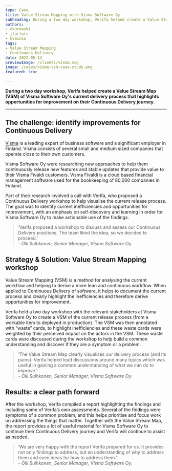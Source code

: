 ```yaml
---
type: Case
title: Value Stream Mapping with Visma Software Oy
subheading: During a two day workshop, Verifa helped create a Value Stream Map (VSM) of Visma Software Oy's current delivery process that highlights opportunities for improvement on their Continuous Delivery journey.
authors:
- ckurowski
- jlarfors
- mvainio
tags:
- Value Stream Mapping
- Continuous Delivery
date: 2022-05-13
previewImage: /clients/visma.svg
image: /cases/visma-vsm-case-study.png
featured: true

---
```


**During a two day workshop, Verifa helped create a Value Stream Map (VSM) of Visma Software Oy's current delivery process that highlights opportunities for improvement on their Continuous Delivery journey.**

***

## The challenge: identify improvements for Continuous Delivery

[Visma](https://www.visma.fi/) is a leading expert of business software and a significant employer in Finland. Visma consists of several small and medium sized companies that operate close to their own customers.

Visma Software Oy were researching new approaches to help them continuously release new features and stable updates that provide value to their Visma Fivaldi customers. Visma Fivaldi is a cloud based financial management software used for the bookkeeping of 80,000 companies in Finland.

Part of their research involved a call with Verifa, who proposed a Continuous Delivery workshop to help visualise the current release process. The goal was to identify current inefficiencies and opportunities for improvement, with an emphasis on self-discovery and learning in order for Visma Software Oy to make actionable use of the findings.

<blockquote>
  ‘Verifa proposed a workshop to discuss and assess our Continuous Delivery practices. The team liked the idea, so we decided to proceed.’
  <br/>
  <cite>- Olli Suihkonen, Senior Manager, Visma Software Oy.</cite>
</blockquote>

## Strategy & Solution: Value Stream Mapping workshop

Value Stream Mapping (VSM) is a method for analysing the current workflow and helping to derive a more lean and continuous workflow. When applied to Continuous Delivery of software, it helps to document the current process and clearly highlight the inefficiencies and therefore derive opportunities for improvement.

Verifa held a two day workshop with the relevant stakeholders at Visma Software Oy to create a VSM of the current release process (from a workable item to deployed in production). The VSM was then annotated with “waste” cards, to highlight inefficiencies and these waste cards were weighted by their perceived impact on the actors in the VSM. These waste cards were discussed during the workshop to help build a common understanding and discover if they are a symptom or a problem.

<blockquote>
  ‘The Value Stream Map clearly visualises our delivery process (and its pains). Verifa helped lead discussions around many topics which was useful in gaining a common understanding of what we can do to improve.’
  <br/>
  <cite>- Olli Suihkonen, Senior Manager, Visma Software Oy.</cite>
</blockquote>

## Results: a clear path forward

After the workshop, Verifa compiled a report highlighting the findings and including some of Verifa’s own assessments. Several of the findings were symptoms of a common problem, and this helps prioritise and focus work on addressing the things that matter. Together with the Value Stream Map, the report provides a lot of useful material for Visma Software Oy to continue their Continuous Delivery journey and Verifa will continue to assist as needed.

<blockquote>
  ‘We are very happy with the report Verifa prepared for us. It provides not only findings to address, but an understanding of why to address them and even ideas for how to address them.’
  <br/>
  <cite>- Olli Suihkonen, Senior Manager, Visma Software Oy.</cite>
</blockquote>
